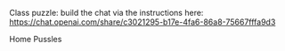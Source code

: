 Class puzzle:
build the chat via the instructions here:
https://chat.openai.com/share/c3021295-b17e-4fa6-86a8-75667fffa9d3

Home Pussles
